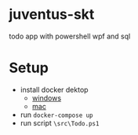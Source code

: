 # juventus-skt
todo app with powershell wpf and sql

# Setup
* install docker dektop 
  * [windows](https://docs.docker.com/docker-for-windows/install/)
  * [mac](https://docs.docker.com/docker-for-mac/install/)
* run `docker-compose up`
* run script `\src\Todo.ps1`
